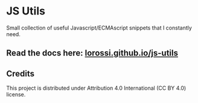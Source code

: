 # JS Utils

Small collection of useful Javascript/ECMAscript snippets that I constantly need.

## Read the docs here: [lorossi.github.io/js-utils](https://lorossi.github.io/js-utils/)

## Credits

This project is distributed under Attribution 4.0 International (CC BY 4.0) license.
